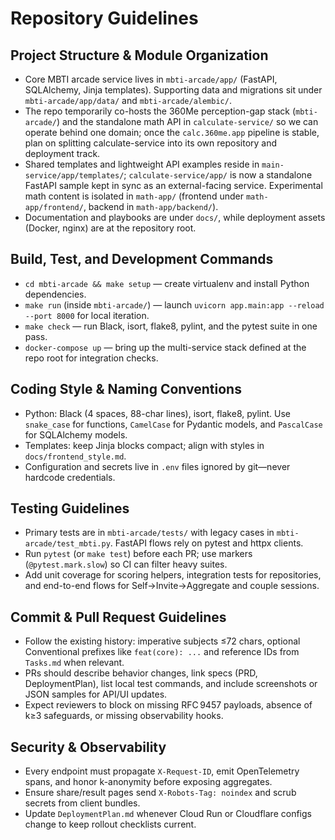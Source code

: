 # Repository Guidelines

## Project Structure & Module Organization
- Core MBTI arcade service lives in `mbti-arcade/app/` (FastAPI, SQLAlchemy, Jinja templates). Supporting data and migrations sit under `mbti-arcade/app/data/` and `mbti-arcade/alembic/`.
- The repo temporarily co-hosts the 360Me perception-gap stack (`mbti-arcade/`) and the
  standalone math API in `calculate-service/` so we can operate behind one domain; once
  the `calc.360me.app` pipeline is stable, plan on splitting calculate-service into its
  own repository and deployment track.
- Shared templates and lightweight API examples reside in `main-service/app/templates/`; `calculate-service/app/` is now a standalone FastAPI sample kept in sync as an external-facing service. Experimental math content is isolated in `math-app/` (frontend under `math-app/frontend/`, backend in `math-app/backend/`).
- Documentation and playbooks are under `docs/`, while deployment assets (Docker, nginx) are at the repository root.

## Build, Test, and Development Commands
- `cd mbti-arcade && make setup` — create virtualenv and install Python dependencies.
- `make run` (inside `mbti-arcade/`) — launch `uvicorn app.main:app --reload --port 8000` for local iteration.
- `make check` — run Black, isort, flake8, pylint, and the pytest suite in one pass.
- `docker-compose up` — bring up the multi-service stack defined at the repo root for integration checks.

## Coding Style & Naming Conventions
- Python: Black (4 spaces, 88-char lines), isort, flake8, pylint. Use `snake_case` for functions, `CamelCase` for Pydantic models, and `PascalCase` for SQLAlchemy models.
- Templates: keep Jinja blocks compact; align with styles in `docs/frontend_style.md`.
- Configuration and secrets live in `.env` files ignored by git—never hardcode credentials.

## Testing Guidelines
- Primary tests are in `mbti-arcade/tests/` with legacy cases in `mbti-arcade/test_mbti.py`. FastAPI flows rely on pytest and httpx clients.
- Run `pytest` (or `make test`) before each PR; use markers (`@pytest.mark.slow`) so CI can filter heavy suites.
- Add unit coverage for scoring helpers, integration tests for repositories, and end-to-end flows for Self→Invite→Aggregate and couple sessions.

## Commit & Pull Request Guidelines
- Follow the existing history: imperative subjects ≤72 chars, optional Conventional prefixes like `feat(core): ...` and reference IDs from `Tasks.md` when relevant.
- PRs should describe behavior changes, link specs (PRD, DeploymentPlan), list local test commands, and include screenshots or JSON samples for API/UI updates.
- Expect reviewers to block on missing RFC 9457 payloads, absence of k≥3 safeguards, or missing observability hooks.

## Security & Observability
- Every endpoint must propagate `X-Request-ID`, emit OpenTelemetry spans, and honor k-anonymity before exposing aggregates.
- Ensure share/result pages send `X-Robots-Tag: noindex` and scrub secrets from client bundles.
- Update `DeploymentPlan.md` whenever Cloud Run or Cloudflare configs change to keep rollout checklists current.
